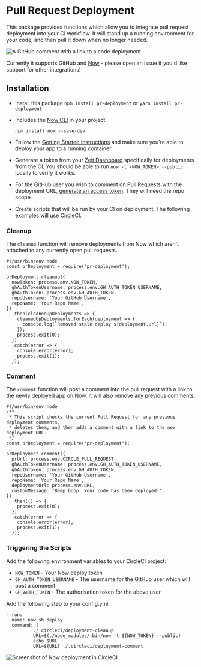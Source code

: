 # Pull Request Deployment

This package provides functions which allow you to integrate pull request deployment into your CI
workflow. It will stand up a running environment for your code, and then pull it down when no longer
needed.

![A GitHub comment with a link to a code deployment](https://i.imgur.com/dYS29r9l.png)

Currently it supports GitHub and [Now](https://zeit.co/now) - please open an issue if you'd like
support for other integrations!

## Installation

- Install this package `npm install pr-deployment` or `yarn install pr-deployment`

- Includes the [Now CLI](https://github.com/zeit/now-cli) in your project.

    `npm install now --save-dev`

- Follow the [Getting Started instructions](https://zeit.co/now#get-started) and make sure you're
able to deploy your app to a running container.

- Generate a token from your [Zeit Dashboard](https://zeit.co/account/tokens) specifically for
deployments from the CI. You should be able to run `now -t <NOW_TOKEN> --public` locally to verify
it works.

- For the GitHub user you wish to comment on Pull Requests with the deployment URL, [generate an
access token](https://help.github.com/articles/creating-a-personal-access-token-for-the-command-line/).
They will need the repo scope.

- Create scripts that will be run by your CI on deployment. The following examples will use
[CircleCI](https://circleci.com/).

### Cleanup

The `cleanup` function will remove deployments from Now which aren't attached to any currently open
pull requests. 

```node
#!/usr/bin/env node
const prDeployment = require('pr-deployment');

prDeployment.cleanup({
  nowToken: process.env.NOW_TOKEN,
  ghAuthTokenUsername: process.env.GH_AUTH_TOKEN_USERNAME,
  ghAuthToken: process.env.GH_AUTH_TOKEN,
  repoUsername: 'Your GitHub Username',
  repoName: 'Your Repo Name',
})
  .then(cleanedUpDeployments => {
    cleanedUpDeployments.forEach(deployment => {
      console.log(`Removed stale deploy ${deployment.url}`);
    });
    process.exit(0);
  })
  .catch(error => {
    console.error(error);
    process.exit(1);
  });
```

### Comment

The `comment` function will post a comment into the pull request with a link to the newly deployed
app on Now. It will also remove any previous comments.

```node
#!/usr/bin/env node
/**
 * This script checks the current Pull Request for any previous deployment comments,
 * deletes them, and then adds a comment with a link to the new deployment URL.
 */
const prDeployment = require('pr-deployment');

prDeployment.comment({
  prUrl: process.env.CIRCLE_PULL_REQUEST,
  ghAuthTokenUsername: process.env.GH_AUTH_TOKEN_USERNAME,
  ghAuthToken: process.env.GH_AUTH_TOKEN,
  repoUsername: 'Your GitHub Username',
  repoName: 'Your Repo Name',
  deploymentUrl: process.env.URL,
  customMessage: 'Beep boop. Your code has been deployed!'
})
  .then(() => {
    process.exit(0);
  })
  .catch(error => {
    console.error(error);
    process.exit(1);
  });
```

### Triggering the Scripts

Add the following environment variables to your CircleCI project:

- `NOW_TOKEN` - Your Now deploy token
- `GH_AUTH_TOKEN_USERNAME` - The username for the GitHub user which will post a comment
- `GH_AUTH_TOKEN` - The authorisation token for the above user

Add the following step to your config.yml:

```
- run:
  name: now.sh deploy
  command: |
          ./.circleci/deployment-cleanup
          URL=$(./node_modules/.bin/now -t ${NOW_TOKEN} --public)
          echo $URL
          URL=${URL} ./.circleci/deployment-comment
```

![Screenshot of Now deployment in CircleCI](https://i.imgur.com/8KA4S2w.png)

